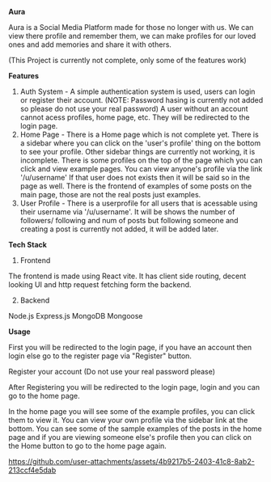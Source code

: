 **Aura**

Aura is a Social Media Platform made for those no longer with us. We can view there profile and remember them, we can make profiles for our loved ones and add memories and share it with others.


(This Project is currently not complete, only some of the features work)


**Features**

1. Auth System - A simple authentication system is used, users can login or register their account. (NOTE: Password hasing is currently not added so please do not use your real password) A user without an account cannot acess profiles, home page, etc. They will be redirected to the login page.
2. Home Page - There is a Home page which is not complete yet. There is a sidebar where you can click on the 'user's profile' thing on the bottom to see your profile. Other sidebar things are currently not working, it is incomplete. There is some profiles on the top of the page which you can click and view example pages. You can view anyone's profile via the link '/u/username' If that user does not exists then it will be said so in the page as well. There is the frontend of examples of some posts on the main page, those are not the real posts just examples. 
3. User Profile - There is a userprofile for all users that is acessable using their username via '/u/username'. It will be shows the number of followers/ following and num of posts but following someone and creating a post is currently not added, it will be added later.


**Tech Stack**

1. Frontend

The frontend is made using React vite. It has client side routing, decent looking UI and http request fetching form the backend.

2. Backend

Node.js
Express.js
MongoDB
Mongoose





**Usage**

First you will be redirected to the login page, if you have an account then login else go to the register page via "Register" button.

Register your account (Do not use your real password please)

After Registering you will be redirected to the login page, login and you can go to the home page.

In the home page you will see some of the example profiles, you can click them to view it. You can view your own profile via the sidebar link at the bottom. You can see some of the sample examples of the posts in the home page and if you are viewing someone else's profile then you can click on the Home button to go to the home page again.

https://github.com/user-attachments/assets/4b9217b5-2403-41c8-8ab2-213ccf4e5dab
